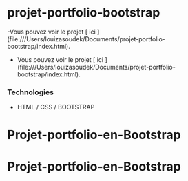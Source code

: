 # projet-portfolio-bootstrap



-Vous pouvez voir le projet [ ici ] (file:///Users/louizasoudek/Documents/projet-portfolio-bootstrap/index.html).
+ Vous pouvez voir le projet [ ici ] (file:///Users/louizasoudek/Documents/projet-portfolio-bootstrap/index.html).

 ### Technologies
 * HTML / CSS / BOOTSTRAP
# Projet-portfolio-en-Bootstrap
# Projet-portfolio-en-Bootstrap
